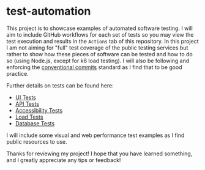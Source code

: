 # test-automation

This project is to showcase examples of automated software testing.
I will aim to include GitHub workflows for each set of tests so you may view
the test execution and results in the `Actions` tab of this repository.
In this project I am not aiming for "full" test coverage of the public testing services
but rather to show how these pieces of software can be tested and how to do so (using Node.js, except for k6 load testing).
I will also be following and enforcing the [conventional commits](https://www.conventionalcommits.org/en/v1.0.0/#summary)
standard as I find that to be good practice.

Further details on tests can be found here:

- [UI Tests](./tests/ui/README.md)
- [API Tests](./tests/api/README.md)
- [Accessibility Tests](./tests/accessibility/README.md)
- [Load Tests](./tests/load/README.md)
- [Database Tests](./tests/data/README.md)

I will include some visual and web performance test examples
as I find public resources to use.

Thanks for reviewing my project! I hope that you have learned something,
and I greatly appreciate any tips or feedback!
